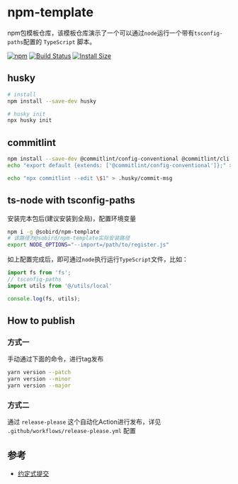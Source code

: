 # npm-template
npm包模板仓库，该模板仓库演示了一个可以通过`node`运行一个带有`tsconfig-paths`配置的 `TypeScript` 脚本。

[![npm][npm]][npm-url]
[![Build Status][build-status]][build-status-url]
[![Install Size][size]][size-url]

<!-- Badges -->

[npm]: https://img.shields.io/npm/v/@sobird/npm-template.svg
[npm-url]: https://www.npmjs.com/package/@sobird/npm-template
[build-status]: https://img.shields.io/github/actions/workflow/status/sobird/npm-template/release-please.yml?label=CI&logo=github
[build-status-url]: https://github.com/sobird/npm-template/actions
[size]: https://packagephobia.com/badge?p=@sobird/npm-template
[size-url]: https://packagephobia.com/result?p=@sobird/npm-template


## husky
```sh
# install
npm install --save-dev husky

# husky init
npx husky init
```

## commitlint
```sh
npm install --save-dev @commitlint/config-conventional @commitlint/cli
echo "export default {extends: ['@commitlint/config-conventional']};" > commitlint.config.js

echo "npx commitlint --edit \$1" > .husky/commit-msg
```



## ts-node with tsconfig-paths

安装完本包后(建议安装到全局)，配置环境变量

```sh
npm i -g @sobird/npm-template
# 该路径为@sobird/npm-template实际安装路径
export NODE_OPTIONS="--import=/path/to/register.js"
```

如上配置完成后，即可通过`node`执行运行`TypeScript`文件，比如：

```ts
import fs from 'fs';
// tsconfig-paths
import utils from '@/utils/local'

console.log(fs, utils);
```

## How to publish

### 方式一

手动通过下面的命令，进行tag发布

```sh
yarn version --patch
yarn version --minor
yarn version --major
```

### 方式二

通过 `release-please` 这个自动化Action进行发布，详见 `.github/workflows/release-please.yml` 配置

## 参考

* [约定式提交](https://www.conventionalcommits.org/zh-hans/v1.0.0/)